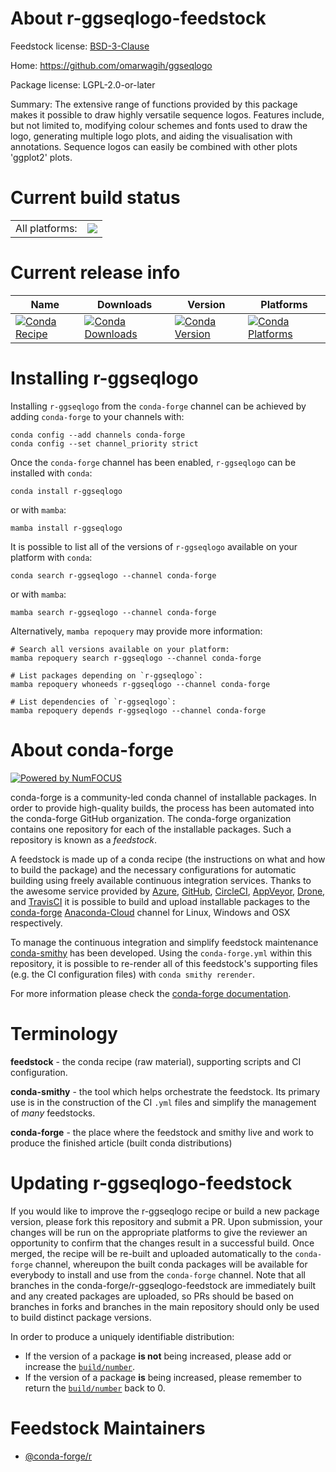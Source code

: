About r-ggseqlogo-feedstock
===========================

Feedstock license: [BSD-3-Clause](https://github.com/conda-forge/r-ggseqlogo-feedstock/blob/main/LICENSE.txt)

Home: https://github.com/omarwagih/ggseqlogo

Package license: LGPL-2.0-or-later

Summary: The extensive range of functions provided by this package makes it possible to draw highly versatile sequence logos. Features include, but not limited to, modifying colour schemes and fonts used to draw the logo, generating multiple logo plots, and aiding the visualisation with annotations. Sequence logos can easily be combined with other plots 'ggplot2' plots.

Current build status
====================


<table><tr><td>All platforms:</td>
    <td>
      <a href="https://dev.azure.com/conda-forge/feedstock-builds/_build/latest?definitionId=3401&branchName=main">
        <img src="https://dev.azure.com/conda-forge/feedstock-builds/_apis/build/status/r-ggseqlogo-feedstock?branchName=main">
      </a>
    </td>
  </tr>
</table>

Current release info
====================

| Name | Downloads | Version | Platforms |
| --- | --- | --- | --- |
| [![Conda Recipe](https://img.shields.io/badge/recipe-r--ggseqlogo-green.svg)](https://anaconda.org/conda-forge/r-ggseqlogo) | [![Conda Downloads](https://img.shields.io/conda/dn/conda-forge/r-ggseqlogo.svg)](https://anaconda.org/conda-forge/r-ggseqlogo) | [![Conda Version](https://img.shields.io/conda/vn/conda-forge/r-ggseqlogo.svg)](https://anaconda.org/conda-forge/r-ggseqlogo) | [![Conda Platforms](https://img.shields.io/conda/pn/conda-forge/r-ggseqlogo.svg)](https://anaconda.org/conda-forge/r-ggseqlogo) |

Installing r-ggseqlogo
======================

Installing `r-ggseqlogo` from the `conda-forge` channel can be achieved by adding `conda-forge` to your channels with:

```
conda config --add channels conda-forge
conda config --set channel_priority strict
```

Once the `conda-forge` channel has been enabled, `r-ggseqlogo` can be installed with `conda`:

```
conda install r-ggseqlogo
```

or with `mamba`:

```
mamba install r-ggseqlogo
```

It is possible to list all of the versions of `r-ggseqlogo` available on your platform with `conda`:

```
conda search r-ggseqlogo --channel conda-forge
```

or with `mamba`:

```
mamba search r-ggseqlogo --channel conda-forge
```

Alternatively, `mamba repoquery` may provide more information:

```
# Search all versions available on your platform:
mamba repoquery search r-ggseqlogo --channel conda-forge

# List packages depending on `r-ggseqlogo`:
mamba repoquery whoneeds r-ggseqlogo --channel conda-forge

# List dependencies of `r-ggseqlogo`:
mamba repoquery depends r-ggseqlogo --channel conda-forge
```


About conda-forge
=================

[![Powered by
NumFOCUS](https://img.shields.io/badge/powered%20by-NumFOCUS-orange.svg?style=flat&colorA=E1523D&colorB=007D8A)](https://numfocus.org)

conda-forge is a community-led conda channel of installable packages.
In order to provide high-quality builds, the process has been automated into the
conda-forge GitHub organization. The conda-forge organization contains one repository
for each of the installable packages. Such a repository is known as a *feedstock*.

A feedstock is made up of a conda recipe (the instructions on what and how to build
the package) and the necessary configurations for automatic building using freely
available continuous integration services. Thanks to the awesome service provided by
[Azure](https://azure.microsoft.com/en-us/services/devops/), [GitHub](https://github.com/),
[CircleCI](https://circleci.com/), [AppVeyor](https://www.appveyor.com/),
[Drone](https://cloud.drone.io/welcome), and [TravisCI](https://travis-ci.com/)
it is possible to build and upload installable packages to the
[conda-forge](https://anaconda.org/conda-forge) [Anaconda-Cloud](https://anaconda.org/)
channel for Linux, Windows and OSX respectively.

To manage the continuous integration and simplify feedstock maintenance
[conda-smithy](https://github.com/conda-forge/conda-smithy) has been developed.
Using the ``conda-forge.yml`` within this repository, it is possible to re-render all of
this feedstock's supporting files (e.g. the CI configuration files) with ``conda smithy rerender``.

For more information please check the [conda-forge documentation](https://conda-forge.org/docs/).

Terminology
===========

**feedstock** - the conda recipe (raw material), supporting scripts and CI configuration.

**conda-smithy** - the tool which helps orchestrate the feedstock.
                   Its primary use is in the construction of the CI ``.yml`` files
                   and simplify the management of *many* feedstocks.

**conda-forge** - the place where the feedstock and smithy live and work to
                  produce the finished article (built conda distributions)


Updating r-ggseqlogo-feedstock
==============================

If you would like to improve the r-ggseqlogo recipe or build a new
package version, please fork this repository and submit a PR. Upon submission,
your changes will be run on the appropriate platforms to give the reviewer an
opportunity to confirm that the changes result in a successful build. Once
merged, the recipe will be re-built and uploaded automatically to the
`conda-forge` channel, whereupon the built conda packages will be available for
everybody to install and use from the `conda-forge` channel.
Note that all branches in the conda-forge/r-ggseqlogo-feedstock are
immediately built and any created packages are uploaded, so PRs should be based
on branches in forks and branches in the main repository should only be used to
build distinct package versions.

In order to produce a uniquely identifiable distribution:
 * If the version of a package **is not** being increased, please add or increase
   the [``build/number``](https://docs.conda.io/projects/conda-build/en/latest/resources/define-metadata.html#build-number-and-string).
 * If the version of a package **is** being increased, please remember to return
   the [``build/number``](https://docs.conda.io/projects/conda-build/en/latest/resources/define-metadata.html#build-number-and-string)
   back to 0.

Feedstock Maintainers
=====================

* [@conda-forge/r](https://github.com/conda-forge/r/)

